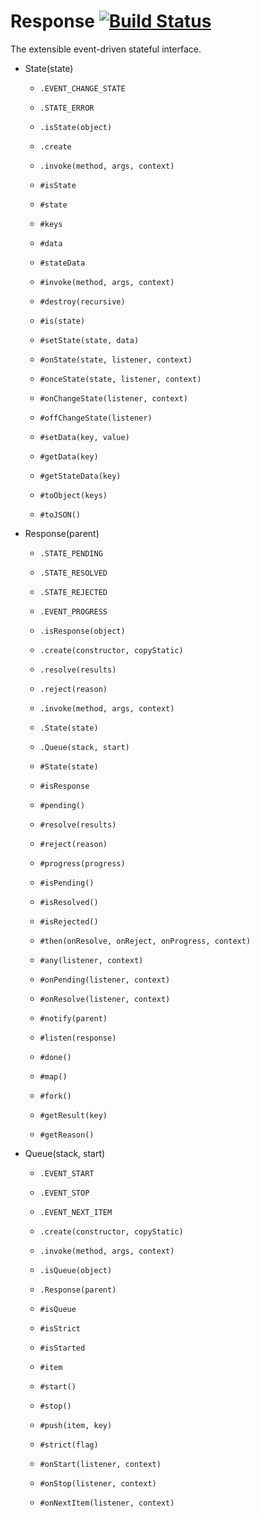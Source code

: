 Response [![Build Status](https://travis-ci.org/B-Vladi/Response.svg?branch=master)](https://travis-ci.org/B-Vladi/Response)
========
The extensible event-driven stateful interface.

 * State(state)
   * `.EVENT_CHANGE_STATE`
   * `.STATE_ERROR`
   * `.isState(object)`
   * `.create`
   * `.invoke(method, args, context)`

   * `#isState`
   * `#state`
   * `#keys`
   * `#data`
   * `#stateData`
   * `#invoke(method, args, context)`
   * `#destroy(recursive)`
   * `#is(state)`
   * `#setState(state, data)`
   * `#onState(state, listener, context)`
   * `#onceState(state, listener, context)`
   * `#onChangeState(listener, context)`
   * `#offChangeState(listener)`
   * `#setData(key, value)`
   * `#getData(key)`
   * `#getStateData(key)`
   * `#toObject(keys)`
   * `#toJSON()`

 * Response(parent)
   * `.STATE_PENDING`
   * `.STATE_RESOLVED`
   * `.STATE_REJECTED`
   * `.EVENT_PROGRESS`
   * `.isResponse(object)`
   * `.create(constructor, copyStatic)`
   * `.resolve(results)`
   * `.reject(reason)`
   * `.invoke(method, args, context)`
   * `.State(state)`
   * `.Queue(stack, start)`

   * `#State(state)`
   * `#isResponse`
   * `#pending()`
   * `#resolve(results)`
   * `#reject(reason)`
   * `#progress(progress)`
   * `#isPending()`
   * `#isResolved()`
   * `#isRejected()`
   * `#then(onResolve, onReject, onProgress, context)`
   * `#any(listener, context)`
   * `#onPending(listener, context)`
   * `#onResolve(listener, context)`
   * `#notify(parent)`
   * `#listen(response)`
   * `#done()`
   * `#map()`
   * `#fork()`
   * `#getResult(key)`
   * `#getReason()`
   
 * Queue(stack, start)
   * `.EVENT_START`
   * `.EVENT_STOP`
   * `.EVENT_NEXT_ITEM`
   * `.create(constructor, copyStatic)`
   * `.invoke(method, args, context)`
   * `.isQueue(object)`
   * `.Response(parent)`

   * `#isQueue`
   * `#isStrict`
   * `#isStarted`
   * `#item`
   * `#start()`
   * `#stop()`
   * `#push(item, key)`
   * `#strict(flag)`
   * `#onStart(listener, context)`
   * `#onStop(listener, context)`
   * `#onNextItem(listener, context)`
